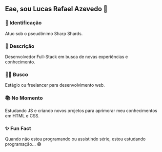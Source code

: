 ## Eae, sou Lucas Rafael Azevedo 👋

### 💠 Identificação
Atuo sob o pseudônimo Sharp Shards.

### 📜 Descrição
Desenvolvedor Full-Stack em busca de novas experiências e conhecimento.

### 👨‍💻 Busco
Estágio ou freelancer para desenvolvimento web.

### 📚 No Momento
Estudando JS e criando novos projetos para aprimorar meu conhecimentos em HTML e CSS. 

### ✨ Fun Fact
Quando não estou programando ou assistindo série, estou estudando programação... :sweat_smile:
